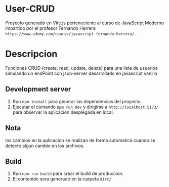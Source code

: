 # User-CRUD

Proyecto generado en Vite.js perteneciente al curso de JavaScript Moderno impartido por el profesor Fernando Herrera `https://www.udemy.com/course/javascript-fernando-herrera/`.

# Descripcion

Funciones CRUD (create, read, update, delete) para una lista de usuarios simulando un endPoint con json-server desarrollado en javascript vanilla

## Development server

1. Run `npm install`  para generar las dependencias del proyecto.
2. Ejecutar el comando `npm run dev` y dirigirse a `http://localhost:5173/` para observar la aplicacion desplegada en local.

## Nota

los cambios en la aplicacion se realizan de forma automatica cuando se detecte algun cambio en los archivos.

## Build

1. Run `npm run build` para crear el build de produccion.
2. El contenido sera generado en la carpeta `dist/`.